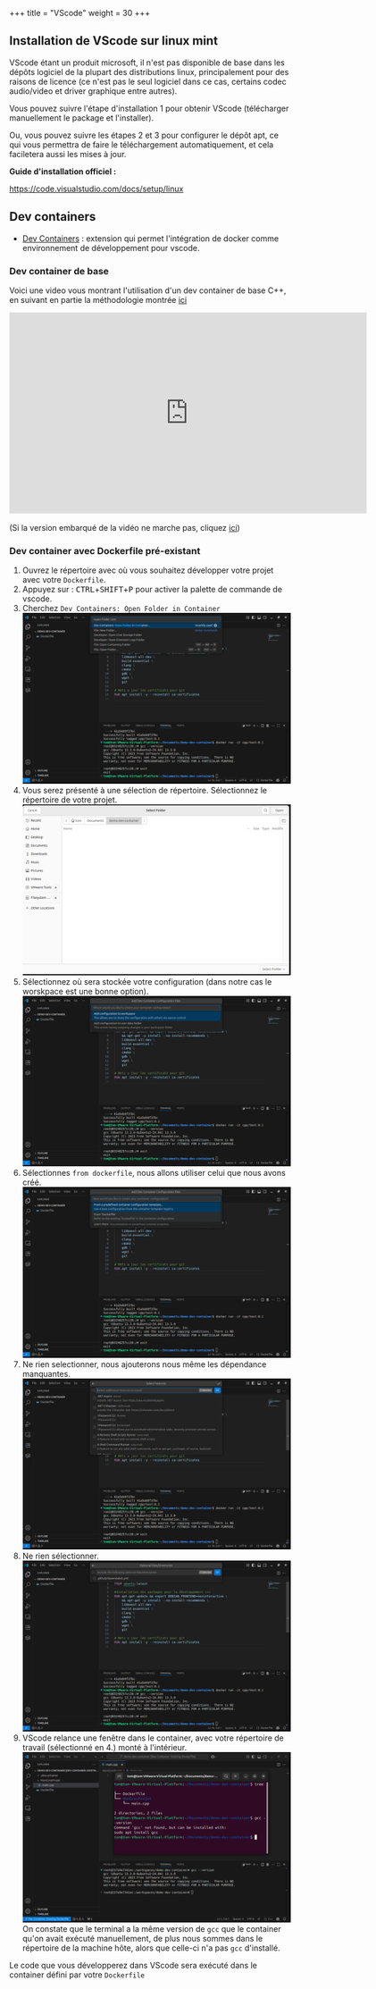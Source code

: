 +++
title = "VScode"
weight = 30
+++

## Installation de VScode sur linux mint
VScode étant un produit microsoft, il n'est pas disponible de base dans les dépôts logiciel de la plupart des distributions linux, principalement pour des raisons de licence (ce n'est pas le seul logiciel dans ce cas, certains codec audio/video et driver graphique entre autres).

Vous pouvez suivre l'étape d'installation 1 pour obtenir VScode (télécharger manuellement le package et l'installer).

Ou, vous pouvez suivre les étapes 2 et 3 pour configurer le dépôt apt, ce qui vous permettra de faire le téléchargement automatiquement, et cela faciletera aussi les mises à jour.

**Guide d'installation officiel :**

https://code.visualstudio.com/docs/setup/linux

## Dev containers
- [Dev Containers](https://marketplace.visualstudio.com/items?itemName=ms-vscode-remote.remote-containers) : extension qui permet l'intégration de docker comme environnement de développement pour vscode.

### Dev container de base

Voici une video vous montrant l'utilisation d'un dev container de base C++, en suivant en partie la méthodologie montrée [ici](../methode/)

<iframe src="https://cmontmorency365-my.sharepoint.com/personal/thomas_piquet_cmontmorency_qc_ca/_layouts/15/embed.aspx?UniqueId=b1bcd229-6494-44d6-918a-04e7d8da4cc1&embed=%7B%22ust%22%3Atrue%2C%22hv%22%3A%22CopyEmbedCode%22%7D&referrer=StreamWebApp&referrerScenario=EmbedDialog.Create" width="640" height="360" frameborder="0" scrolling="no" allowfullscreen title="dev_container_cpp"></iframe>

(Si la version embarqué de la vidéo ne marche pas, cliquez [ici](https://cmontmorency365-my.sharepoint.com/:v:/g/personal/thomas_piquet_cmontmorency_qc_ca/ESnSvLGUZNZEkYoE59jaTMEBBaVbicUTPTjWSjb3umg_LQ?e=rkjdq9&nav=eyJyZWZlcnJhbEluZm8iOnsicmVmZXJyYWxBcHAiOiJTdHJlYW1XZWJBcHAiLCJyZWZlcnJhbFZpZXciOiJTaGFyZURpYWxvZy1MaW5rIiwicmVmZXJyYWxBcHBQbGF0Zm9ybSI6IldlYiIsInJlZmVycmFsTW9kZSI6InZpZXcifX0%3D))

### Dev container avec Dockerfile pré-existant

1. Ouvrez le répertoire avec où vous souhaitez développer votre projet avec votre `Dockerfile`.
1. Appuyez sur : <kbd>CTRL</kbd>+<kbd>SHIFT</kbd>+<kbd>P</kbd> pour activer la palette de commande de vscode.
2. Cherchez `Dev Containers: Open Folder in Container`
![alt text](image.png)
3. Vous serez présenté à une sélection de répertoire. Sélectionnez le répertoire de votre projet.
![alt text](image-1.png)
4. Sélectionnez où sera stockée votre configuration (dans notre cas le worskpace est une bonne option).
![alt text](image-2.png)
5. Sélectionnes `from dockerfile`, nous allons utiliser celui que nous avons créé.
![alt text](image-3.png)
6. Ne rien selectionner, nous ajouterons nous même les dépendance manquantes.
![alt text](image-4.png)
7. Ne rien sélectionner.
![alt text](image-5.png)
8. VScode relance une fenêtre dans le container, avec votre répertoire de travail (sélectionné en 4.) monté à l'intérieur.
![alt text](image-6.png)
On constate que le terminal a la même version de `gcc` que le container qu'on avait exécuté manuellement, de plus nous sommes dans le répertoire de la machine hôte, alors que celle-ci n'a pas `gcc` d'installé.

Le code que vous développerez dans VScode sera exécuté dans le container défini par votre `Dockerfile`